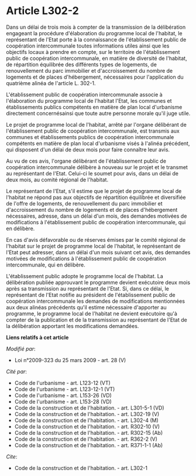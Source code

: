 # Article L302-2

Dans un délai de trois mois à compter de la transmission de la délibération engageant la procédure d'élaboration du programme
local de l'habitat, le représentant de l'Etat porte à la connaissance de l'établissement public de coopération intercommunale
toutes informations utiles ainsi que les objectifs locaux à prendre en compte, sur le territoire de l'établissement public de
coopération intercommunale, en matière de diversité de l'habitat, de répartition équilibrée des différents types de
logements, de renouvellement du parc immobilier et d'accroissement du nombre de logements et de places d'hébergement,
nécessaires pour l'application du quatrième alinéa de l'article L. 302-1.

L'établissement public de coopération intercommunale associe à l'élaboration du programme local de l'habitat l'Etat, les
communes et établissements publics compétents en matière de plan local d'urbanisme directement concernésainsi que toute autre
personne morale qu'il juge utile. 

Le projet de programme local de l'habitat, arrêté par l'organe délibérant de l'établissement public de coopération
intercommunale, est transmis aux communes et établissements publics de coopération intercommunale compétents en matière de
plan local d'urbanisme visés à l'alinéa précédent, qui disposent d'un délai de deux mois pour faire connaître leur avis. 

Au vu de ces avis, l'organe délibérant de l'établissement public de coopération intercommunale délibère à nouveau sur le
projet et le transmet au représentant de l'Etat. Celui-ci le soumet pour avis, dans un délai de deux mois, au comité régional
de l'habitat. 

Le représentant de l'Etat, s'il estime que le projet de programme local de l'habitat ne répond pas aux objectifs de
répartition équilibrée et diversifiée de l'offre de logements, de renouvellement du parc immobilier et d'accroissement du
nombre de logements et de places d'hébergement nécessaires, adresse, dans un délai d'un mois, des demandes motivées de
modifications à l'établissement public de coopération intercommunale, qui en délibère. 

En cas d'avis défavorable ou de réserves émises par le comité régional de l'habitat sur le projet de programme local de
l'habitat, le représentant de l'Etat peut adresser, dans un délai d'un mois suivant cet avis, des demandes motivées de
modifications à l'établissement public de coopération intercommunale, qui en délibère.

L'établissement public adopte le programme local de l'habitat. La délibération publiée approuvant le programme devient
exécutoire deux mois après sa transmission au représentant de l'Etat. Si, dans ce délai, le représentant de l'Etat notifie au
président de l'établissement public de coopération intercommunale les demandes de modifications mentionnées aux deux alinéas
précédents qu'il estime nécessaire d'apporter au programme, le programme local de l'habitat ne devient exécutoire qu'à
compter de la publication et de la transmission au représentant de l'Etat de la délibération apportant les modifications
demandées.

**Liens relatifs à cet article**

_Modifié par_:

  - Loi n°2009-323 du 25 mars 2009 - art. 28 (V)

_Cité par_:

  - Code de l'urbanisme - art. L123-12 (VT)
  - Code de l'urbanisme - art. L123-12-1 (VT)
  - Code de l'urbanisme - art. L153-26 (VD)
  - Code de l'urbanisme - art. L153-28 (VD)
  - Code de la construction et de l'habitation. - art. L301-5-1 (VD)
  - Code de la construction et de l'habitation. - art. L302-19 (V)
  - Code de la construction et de l'habitation. - art. L302-4 (M)
  - Code de la construction et de l'habitation. - art. R302-10 (V)
  - Code de la construction et de l'habitation. - art. R302-15 (Ab)
  - Code de la construction et de l'habitation. - art. R362-2 (V)
  - Code de la construction et de l'habitation. - art. R371-1-1 (Ab)

_Cite_:

  - Code de la construction et de l'habitation. - art. L302-1

